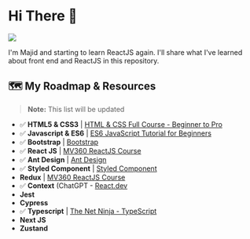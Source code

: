 # Hi There 👋

![](https://i.giphy.com/media/Vbtc9VG51NtzT1Qnv1/giphy.webp)

I'm Majid and starting to learn ReactJS again.
I'll share what I've learned about front end and ReactJS in this repository.

## 🗺️ My Roadmap & Resources

> **Note:** This list will be updated

- ✅ **HTML5 & CSS3** | [HTML & CSS Full Course - Beginner to Pro](https://youtu.be/G3e-cpL7ofc)
- ✅ **Javascript & ES6** | [ES6 JavaScript Tutorial for Beginners](https://www.youtube.com/watch?v=uaBNBWwjzV8)
- ✅ **Bootstrap** | [Bootstrap](https://getbootstrap.com)
- ✅ **React JS** | [MV360 ReactJS Course](https://mv360.pro/courses/2/%D8%A2%D9%85%D9%88%D8%B2%D8%B4-%DA%A9%D8%A7%D9%85%D9%84-%D8%B1%DB%8C-%D8%A7%DA%A9%D8%AA-react-%D9%88-Redux)
- ✅ **Ant Design** | [Ant Design](https://ant.design)
- ✅ **Styled Component** | [Styled Component](https://styled-components.com)
- **Redux** | [MV360 ReactJS Course](https://mv360.pro/courses/2/%D8%A2%D9%85%D9%88%D8%B2%D8%B4-%DA%A9%D8%A7%D9%85%D9%84-%D8%B1%DB%8C-%D8%A7%DA%A9%D8%AA-react-%D9%88-Redux)
- ✅ **Context** (ChatGPT - [React.dev](https://react.dev/reference/react/createContext)
- **Jest**
- **Cypress**
- ✅ **Typescript** | [The Net Ninja - TypeScript](https://youtu.be/2pZmKW9-I_k)
- **Next JS**
- **Zustand**
